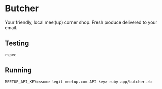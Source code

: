 # Butcher

Your friendly, local meet(up) corner shop. Fresh produce delivered to your email.


## Testing

```
rspec
```

## Running

```
MEETUP_API_KEY=<some legit meetup.com API key> ruby app/butcher.rb
```
